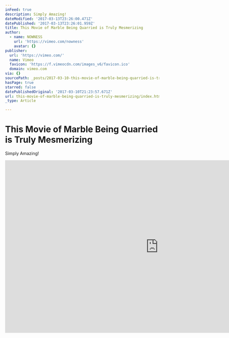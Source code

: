 ```yaml
---
inFeed: true
description: Simply Amazing!
dateModified: '2017-03-13T23:26:00.471Z'
datePublished: '2017-03-13T23:26:01.959Z'
title: This Movie of Marble Being Quarried is Truly Mesmerizing
author:
  - name: NOWNESS
    url: 'https://vimeo.com/nowness'
    avatar: {}
publisher:
  url: 'https://vimeo.com/'
  name: Vimeo
  favicon: 'https://f.vimeocdn.com/images_v6/favicon.ico'
  domain: vimeo.com
via: {}
sourcePath: _posts/2017-03-10-this-movie-of-marble-being-quarried-is-truly-mesmerizing.md
hasPage: true
starred: false
datePublishedOriginal: '2017-03-10T21:23:57.671Z'
url: this-movie-of-marble-being-quarried-is-truly-mesmerizing/index.html
_type: Article

---
```

# This Movie of Marble Being Quarried is Truly Mesmerizing

Simply Amazing!

<iframe src="https://cdn.embedly.com/widgets/media.html?src=https%3A%2F%2Fplayer.vimeo.com%2Fvideo%2F108898457&amp;url=https%3A%2F%2Fvimeo.com%2F108898457&amp;image=https%3A%2F%2Fi.vimeocdn.com%2Fvideo%2F492728005_1280.jpg&amp;key=b7d04c9b404c499eba89ee7072e1c4f7&amp;type=text%2Fhtml&amp;schema=vimeo" width="1000" height="563" scrolling="no" frameborder="0" allowfullscreen="" style=""></iframe>